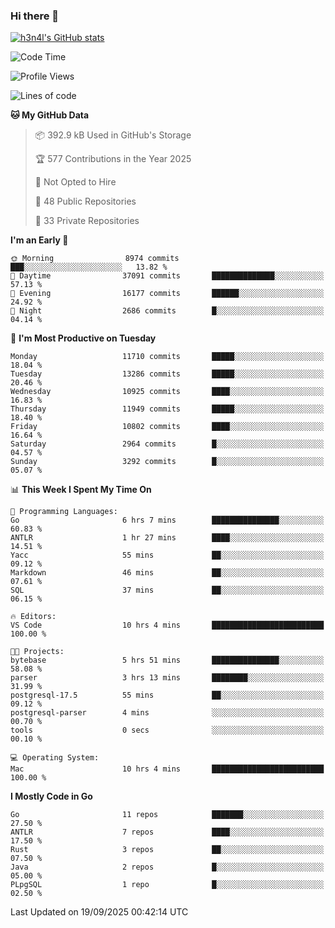 ### Hi there 👋

[![h3n4l's GitHub stats](https://github-readme-stats.vercel.app/api?username=h3n4l&count_private=true&show_icons=true&theme=radical)](https://github.com/h3n4l/github-readme-stats)

<!--START_SECTION:waka-->
![Code Time](http://img.shields.io/badge/Code%20Time-2%2C303%20hrs%2012%20mins-blue)

![Profile Views](http://img.shields.io/badge/Profile%20Views-0-blue)

![Lines of code](https://img.shields.io/badge/From%20Hello%20World%20I%27ve%20Written-23.9%20million%20lines%20of%20code-blue)

**🐱 My GitHub Data** 

> 📦 392.9 kB Used in GitHub's Storage 
 > 
> 🏆 577 Contributions in the Year 2025
 > 
> 🚫 Not Opted to Hire
 > 
> 📜 48 Public Repositories 
 > 
> 🔑 33 Private Repositories 
 > 
**I'm an Early 🐤** 

```text
🌞 Morning                8974 commits        ███░░░░░░░░░░░░░░░░░░░░░░   13.82 % 
🌆 Daytime                37091 commits       ██████████████░░░░░░░░░░░   57.13 % 
🌃 Evening                16177 commits       ██████░░░░░░░░░░░░░░░░░░░   24.92 % 
🌙 Night                  2686 commits        █░░░░░░░░░░░░░░░░░░░░░░░░   04.14 % 
```
📅 **I'm Most Productive on Tuesday** 

```text
Monday                   11710 commits       █████░░░░░░░░░░░░░░░░░░░░   18.04 % 
Tuesday                  13286 commits       █████░░░░░░░░░░░░░░░░░░░░   20.46 % 
Wednesday                10925 commits       ████░░░░░░░░░░░░░░░░░░░░░   16.83 % 
Thursday                 11949 commits       █████░░░░░░░░░░░░░░░░░░░░   18.40 % 
Friday                   10802 commits       ████░░░░░░░░░░░░░░░░░░░░░   16.64 % 
Saturday                 2964 commits        █░░░░░░░░░░░░░░░░░░░░░░░░   04.57 % 
Sunday                   3292 commits        █░░░░░░░░░░░░░░░░░░░░░░░░   05.07 % 
```


📊 **This Week I Spent My Time On** 

```text
💬 Programming Languages: 
Go                       6 hrs 7 mins        ███████████████░░░░░░░░░░   60.83 % 
ANTLR                    1 hr 27 mins        ████░░░░░░░░░░░░░░░░░░░░░   14.51 % 
Yacc                     55 mins             ██░░░░░░░░░░░░░░░░░░░░░░░   09.12 % 
Markdown                 46 mins             ██░░░░░░░░░░░░░░░░░░░░░░░   07.61 % 
SQL                      37 mins             ██░░░░░░░░░░░░░░░░░░░░░░░   06.15 % 

🔥 Editors: 
VS Code                  10 hrs 4 mins       █████████████████████████   100.00 % 

🐱‍💻 Projects: 
bytebase                 5 hrs 51 mins       ███████████████░░░░░░░░░░   58.08 % 
parser                   3 hrs 13 mins       ████████░░░░░░░░░░░░░░░░░   31.99 % 
postgresql-17.5          55 mins             ██░░░░░░░░░░░░░░░░░░░░░░░   09.12 % 
postgresql-parser        4 mins              ░░░░░░░░░░░░░░░░░░░░░░░░░   00.70 % 
tools                    0 secs              ░░░░░░░░░░░░░░░░░░░░░░░░░   00.10 % 

💻 Operating System: 
Mac                      10 hrs 4 mins       █████████████████████████   100.00 % 
```

**I Mostly Code in Go** 

```text
Go                       11 repos            ███████░░░░░░░░░░░░░░░░░░   27.50 % 
ANTLR                    7 repos             ████░░░░░░░░░░░░░░░░░░░░░   17.50 % 
Rust                     3 repos             ██░░░░░░░░░░░░░░░░░░░░░░░   07.50 % 
Java                     2 repos             █░░░░░░░░░░░░░░░░░░░░░░░░   05.00 % 
PLpgSQL                  1 repo              █░░░░░░░░░░░░░░░░░░░░░░░░   02.50 % 
```




 Last Updated on 19/09/2025 00:42:14 UTC
<!--END_SECTION:waka-->

